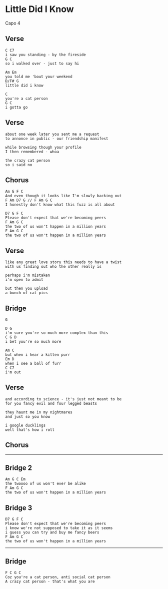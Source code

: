 # Little Did I Know

Capo 4

## Verse

	C C7
	i saw you standing - by the fireside
	G C
	so i walked over - just to say hi

	Am Em
	you told me 'bout your weekend
	D/F# G
	little did i know

	C
	you're a cat person
	G C
	i gotta go

## Verse

	about one week later you sent me a request
	to annonce in public - our friendship manifest

	while browsing though your profile
	I then remembered - whoa

	the crazy cat person
	so i said no

## Chorus

	Am G F C
	And even though it looks like I'm slowly backing out
	F Am D7 G // F Am G C
	I honestly don't know what this fuzz is all about

	D7 G F C
	Please don't expect that we're becoming peers
	F Am G C
	the two of us won't happen in a million years
	F Am G C
	the two of us won't happen in a million years

## Verse

	like any great love story this needs to have a twist
	with us finding out who the other really is

	perhaps i'm mistaken
	i'm open to admit

	but then you upload
	a bunch of cat pics

## Bridge

	G

	D G
	i'm sure you're so much more complex than this
	C G D
	i bet you're so much more

	Am C
	but when i hear a kitten purr
	Em D
	when i see a ball of furr
	C C7
	i'm out

## Verse

	and according to science - it's just not meant to be
	for you fancy evil and four legged beasts

	they haunt me in my nightmares
	and just so you know

	i google ducklings
	well that's how i roll

## Chorus

-----

## Bridge 2

	Am G C Em
	the twoooo of us won't ever be alike
	F Am G C
	the two of us won't happen in a million years


## Bridge 3

	D7 G F C
	Please don't expect that we're becoming peers
	i know we're not supposed to take it as it seems
	i guess you can try and buy me fancy beers
	F Am G C
	the two of us won't happen in a million years


----


## Bridge
	F C G C
	Coz you're a cat person, anti social cat person
	A crazy cat person - that's what you are
